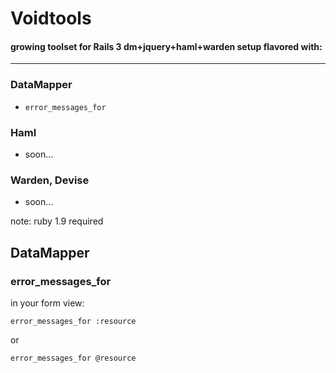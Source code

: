 # Voidtools
#### growing toolset for Rails 3 dm+jquery+haml+warden setup flavored with:

---

### DataMapper
- `error_messages_for`

### Haml
- soon...

### Warden, Devise
- soon...

note: ruby 1.9 required

## DataMapper
### error_messages_for

in your form view:

`error_messages_for :resource`

or 

`error_messages_for @resource`